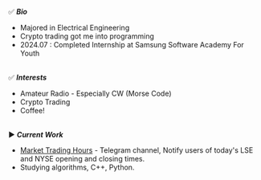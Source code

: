 ✅ ***Bio<br>***
- Majored in Electrical Engineering
- Crypto trading got me into programming
- 2024.07 : Completed Internship at Samsung Software Academy For Youth<br><br>

✅ ***Interests<br>***
- Amateur Radio - Especially CW (Morse Code)
- Crypto Trading
- Coffee!<br><br>

▶️ ***Current Work<br>***
- [Market Trading Hours](https://t.me/MarketTradingHours) - Telegram channel, Notify users of today's LSE and NYSE opening and closing times.
- Studying algorithms, C++, Python.
